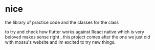 # nice
the library of practice code and the classes for the class 

to try and check how flutter works against React native which is very beloved 
makes sense right , this project comes after the one we just did with mossu's website and im excited to try new things.


